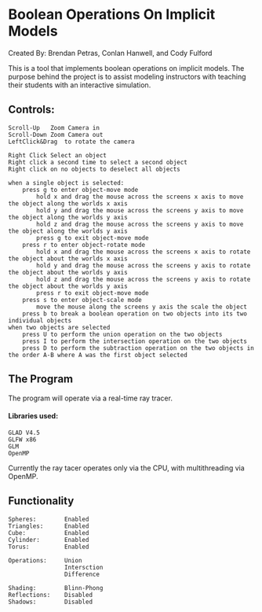 # Boolean Operations On Implicit Models
Created By: Brendan Petras, Conlan Hanwell, and Cody Fulford

This is a tool that implements boolean operations on implicit models.
The purpose behind the project is to assist modeling instructors with teaching their students with an interactive simulation.

## Controls:
    Scroll-Up   Zoom Camera in
    Scroll-Down Zoom Camera out
    LeftClick&Drag  to rotate the camera

    Right Click Select an object
    Right click a second time to select a second object
    Right click on no objects to deselect all objects

    when a single object is selected:
        press g to enter object-move mode
            hold x and drag the mouse across the screens x axis to move the object along the worlds x axis
            hold y and drag the mouse across the screens y axis to move the object along the worlds y axis
            hold z and drag the mouse across the screens y axis to move the object along the worlds y axis
            press g to exit object-move mode
        press r to enter object-rotate mode
            hold x and drag the mouse across the screens x axis to rotate the object about the worlds x axis
            hold y and drag the mouse across the screens y axis to rotate the object about the worlds y axis
            hold z and drag the mouse across the screens y axis to rotate the object about the worlds y axis
            press r to exit object-move mode
        press s to enter object-scale mode
            move the mouse along the screens y axis the scale the object
        press b to break a boolean operation on two objects into its two individual objects
    when two objects are selected
        press U to perform the union operation on the two objects
        press I to perform the intersection operation on the two objects
        press D to perform the subtraction operation on the two objects in the order A-B where A was the first object selected


## The Program   
The program will operate via a real-time ray tracer.

#### Libraries used:
    GLAD V4.5
    GLFW x86
    GLM
    OpenMP

Currently the ray tacer operates only via the CPU, with multithreading via OpenMP.

## Functionality
    Spheres:        Enabled
    Triangles:      Enabled
    Cube:           Enabled
    Cylinder:       Enabled
    Torus:          Enabled

    Operations:     Union
                    Intersction
                    Difference

    Shading:        Blinn-Phong
    Reflections:    Disabled
    Shadows:        Disabled

